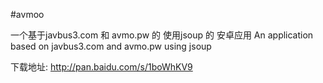 #avmoo

一个基于javbus3.com 和 avmo.pw 的 使用jsoup 的 安卓应用
An application based on javbus3.com and avmo.pw using jsoup



下载地址:
http://pan.baidu.com/s/1boWhKV9
